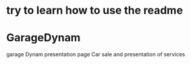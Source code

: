 # try to learn how to use the readme 
# GarageDynam
garage Dynam presentation page
Car sale and presentation of services
